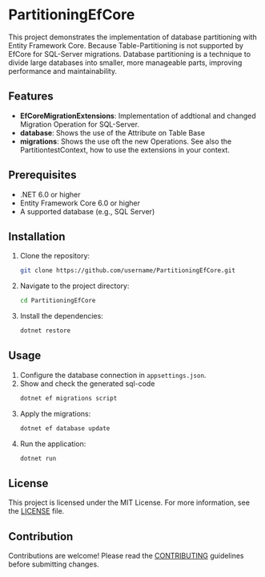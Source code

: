 # PartitioningEfCore

This project demonstrates the implementation of database partitioning with Entity Framework Core. 
Because Table-Partitioning is not supported by EfCore for SQL-Server migrations. 
Database partitioning is a technique to divide large databases into smaller, more manageable parts, improving performance and maintainability.


## Features

- **EfCoreMigrationExtensions**: Implementation of addtional and changed Migration Operation for SQL-Server.
- **database**: Shows the use of the Attribute on Table Base
- **migrations**: Shows the use oft the new Operations. See also the PartitiontestContext, how to use the extensions in your context.

## Prerequisites

- .NET 6.0 or higher
- Entity Framework Core 6.0 or higher
- A supported database (e.g., SQL Server)

## Installation

1. Clone the repository:
    ```bash
    git clone https://github.com/username/PartitioningEfCore.git
    ```
2. Navigate to the project directory:
    ```bash
    cd PartitioningEfCore
    ```
3. Install the dependencies:
    ```bash
    dotnet restore
    ```

## Usage

1. Configure the database connection in `appsettings.json`.
2. Show and check the generated sql-code
    ```bash
    dotnet ef migrations script
    ```
3. Apply the migrations:
    ```bash
    dotnet ef database update
    ```
4. Run the application:
    ```bash
    dotnet run
    ```

## License

This project is licensed under the MIT License. For more information, see the [LICENSE](LICENSE) file.

## Contribution

Contributions are welcome! Please read the [CONTRIBUTING](CONTRIBUTING.md) guidelines before submitting changes.
